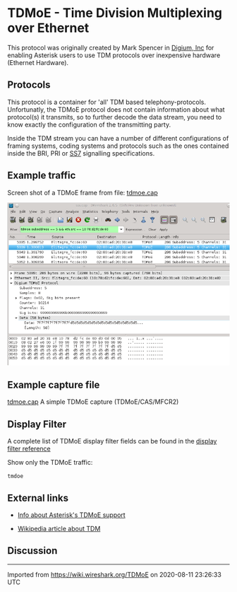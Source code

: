 # TDMoE - Time Division Multiplexing over Ethernet

This protocol was originally created by Mark Spencer in [Digium, Inc](http://www.digium.com/) for enabling Asterisk users to use TDM protocols over inexpensive hardware (Ethernet Hardware).

## Protocols

This protocol is a container for 'all' TDM based telephony-protocols. Unfortunatly, the TDMoE protocol does not contain information about what protocol(s) it transmits, so to further decode the data stream, you need to know exactly the configuration of the transmitting party.

Inside the TDM stream you can have a number of different configurations of framing systems, coding systems and protocols such as the ones contained inside the BRI, PRI or [SS7](/SS7) signalling specifications.

## Example traffic

Screen shot of a TDMoE frame from file: [tdmoe.cap](uploads/__moin_import__/attachments/TDMoE/tdmoe.cap)

![tdmoe.png](uploads/__moin_import__/attachments/TDMoE/tdmoe.png "tdmoe.png")

## Example capture file

[tdmoe.cap](uploads/__moin_import__/attachments/TDMoE/tdmoe.cap) A simple TDMoE capture (TDMoE/CAS/MFCR2)

## Display Filter

A complete list of TDMoE display filter fields can be found in the [display filter reference](http://www.wireshark.org/docs/dfref/t/tdmoe.html)

Show only the TDMoE traffic:

    tmdoe 

## External links

  - [Info about Asterisk's TDMoE support](http://www.voip-info.org/wiki/view/Asterisk%2BTDMoE)

  - [Wikipedia article about TDM](http://en.wikipedia.org/wiki/Time-division_multiplexing)

## Discussion

---

Imported from https://wiki.wireshark.org/TDMoE on 2020-08-11 23:26:33 UTC
